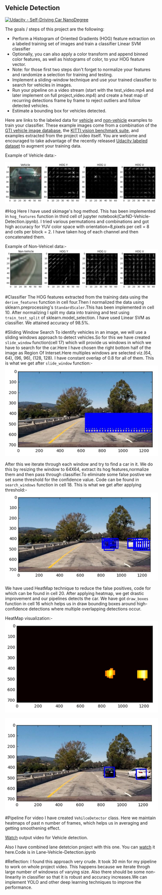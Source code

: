 ## Vehicle Detection
[![Udacity - Self-Driving Car NanoDegree](https://s3.amazonaws.com/udacity-sdc/github/shield-carnd.svg)](http://www.udacity.com/drive)


The goals / steps of this project are the following:

* Perform a Histogram of Oriented Gradients (HOG) feature extraction on a labeled training set of images and train a classifier Linear SVM classifier
* Optionally, you can also apply a color transform and append binned color features, as well as histograms of color, to your HOG feature vector. 
* Note: for those first two steps don't forget to normalize your features and randomize a selection for training and testing.
* Implement a sliding-window technique and use your trained classifier to search for vehicles in images.
* Run your pipeline on a video stream (start with the test_video.mp4 and later implement on full project_video.mp4) and create a heat map of recurring detections frame by frame to reject outliers and follow detected vehicles.
* Estimate a bounding box for vehicles detected.

Here are links to the labeled data for [vehicle](https://s3.amazonaws.com/udacity-sdc/Vehicle_Tracking/vehicles.zip) and [non-vehicle](https://s3.amazonaws.com/udacity-sdc/Vehicle_Tracking/non-vehicles.zip) examples to train your classifier.  These example images come from a combination of the [GTI vehicle image database](http://www.gti.ssr.upm.es/data/Vehicle_database.html), the [KITTI vision benchmark suite](http://www.cvlibs.net/datasets/kitti/), and examples extracted from the project video itself.   You are welcome and encouraged to take advantage of the recently released [Udacity labeled dataset](https://github.com/udacity/self-driving-car/tree/master/annotations) to augment your training data.  

Example of Vehicle data:-

![Vehicle](assets/VehicleEg.JPG)

#Hog
Here I have used skimage's hog method. This has been implemented in `hog_features` function in third cell of jupyter notebook(CarND-Vehicle-Detection.ipynb).
I tried various permutations and combinations and got high accuracy for YUV color space with orientation=8,pixels per cell = 8
and cells per block = 2.
I have taken hog of each channel and then concatenated them.

Example of Non-Vehicel data:-
![NonVehicle](assets/NonVehicleEg.JPG)

#Classifier
The HOG features extracted from the training data using the `derive_features` function in cell four.Then I normalized the data using sklearn.preprocessing's `StandardScaler`.This has been implemented in cell 10.
After normailzing I split my data into training and test using `train_test_split` of sklearn.model_selection.
I have used Linear SVM as classifier. We attained accuracy of 98.5%.

#Sliding Window Search
To identify vehicles in an image, we will use a sliding windows approach to detect vehicles.So for this we have created `slide_window` function(cell 17) which will provide us windows in which we have to search for the car.Here I have chosen the right bottom half of the image as Region Of Interset.Here multiples windows are selected viz.(64, 64), (96, 96), (128, 128). I have constant overlap of 0.8 for all of them.
This is what we get after `slide_window` function:-
![SlideWindows](assets/SlideWindows.JPG)

After this we iterate through each window and try to find a car in it. We do this by resizing the window to 64X64, extract its hog features,normalize them and then pass through classifier.To eliminate some false postive we set some threshold for the confidence value. Code can be found in `search_windows` function in cell 18.
This is what we get after applying threshold:-
![SlideWindowThreshold](assets/SlideWindowsThreshold.JPG)

We have used HeatMap technique to reduce the false positives, code for which can be found in cell 20. 
After applying heatmap, we get drastic improvement and our pipelines detects the car. We have got `draw_boxes` function in cell 16 which helps us in draw bounding boxes around high-confidence detections where multiple overlapping detections occur.

HeatMap visualization:-
![HeatMap](assets/HeatMap.JPG)

![SlideWindowsHeatMap](assets/SlideWindowsHeatMap.JPG)

#Pipeline
For video I have created `VehilceDetector` class. Here we maintain heatmaps of past n number of frames, which helps us in averaging and getting smoothening effect.

[Watch](https://www.youtube.com/watch?v=d49HwGTXhgw) output video for Vehicle detection.

Also I have combined lane detetcion project with this one. You can [watch](https://www.youtube.com/watch?v=dSp0ku_ZokE) it here.Code is in Lane-Vehicle-Detection.ipynb

#Reflection:
I found this approach very crude. It took 30 min for my pipeline to work on whole project video. This happens because we iterate throgh large number of windowss of varying size. Also there should be some non-linearity in classifier so that it is robust and accuracy increases.We can implement YOLO and other deep learning techniques to improve the performance.
